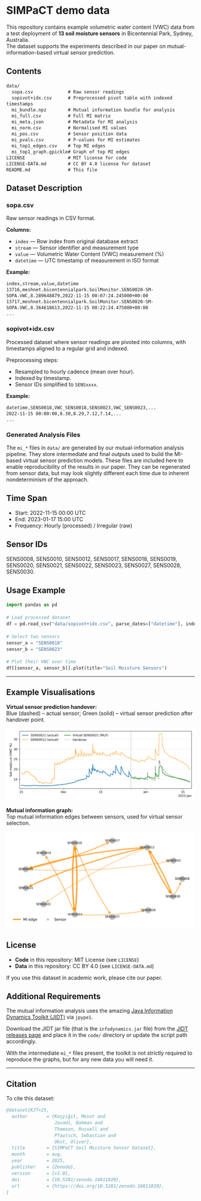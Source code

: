 # SIMPaCT demo data

This repository contains example volumetric water content (VWC) data from a test deployment of **13 soil moisture sensors** in Bicentennial Park, Sydney, Australia.  
The dataset supports the experiments described in our paper on mutual-information-based virtual sensor prediction.

## Contents

```
data/
  sopa.csv             # Raw sensor readings
  sopivot+idx.csv      # Preprocessed pivot table with indexed timestamps
  mi_bundle.npz        # Mutual information bundle for analysis
  mi_full.csv          # Full MI matrix
  mi_meta.json         # Metadata for MI analysis
  mi_norm.csv          # Normalised MI values
  mi_pos.csv           # Sensor position data
  mi_pvals.csv         # P-values for MI estimates
  mi_top1_edges.csv    # Top MI edges
  mi_top1_graph.gpickle# Graph of top MI edges
LICENSE                # MIT license for code
LICENSE-DATA.md        # CC BY 4.0 license for dataset
README.md              # This file
```

## Dataset Description

### sopa.csv

Raw sensor readings in CSV format.

**Columns:**

* `index` — Row index from original database extract
* `stream` — Sensor identifier and measurement type
* `value` — Volumetric Water Content (VWC) measurement (%)
* `datetime` — UTC timestamp of measurement in ISO format

**Example:**

```csv
index,stream,value,datetime
13716,meshnet.bicentennialpark.SoilMonitor.SENS0020-SM-SOPA.VWC,8.289648879,2022-11-15 00:07:24.245000+00:00
13717,meshnet.bicentennialpark.SoilMonitor.SENS0020-SM-SOPA.VWC,8.364618613,2022-11-15 00:22:24.475000+00:00
...
```

### sopivot+idx.csv

Processed dataset where sensor readings are pivoted into columns, with timestamps aligned to a regular grid and indexed.

Preprocessing steps:
  - Resampled to hourly cadence (mean over hour).
  - Indexed by timestamp.
  - Sensor IDs simplified to `SENSxxxx`.

**Example:**

```csv
datetime,SENS0018,VWC_SENS0018,SENS0023,VWC_SENS0023,...
2022-11-15 00:00:00,8.30,8.29,7.12,7.14,...
...
```

### Generated Analysis Files

The `mi_*` files in `data/` are generated by our mutual-information analysis pipeline.
They store intermediate and final outputs used to build the MI-based virtual sensor prediction models.
These files are included here to enable reproducibility of the results in our paper.
They can be regenerated from sensor data, but may look slightly different each time due to inherent nondeterminism of the approach.

## Time Span

- Start: 2022-11-15 00:00 UTC  
- End: 2023-01-17 15:00 UTC  
- Frequency: Hourly (processed) / Irregular (raw)

## Sensor IDs

SENS0008, SENS0010, SENS0012, SENS0017, SENS0018, SENS0019, SENS0020, SENS0021, SENS0022, SENS0023, SENS0027, SENS0028, SENS0030.

## Usage Example

```python
import pandas as pd

# Load processed dataset
df = pd.read_csv("data/sopivot+idx.csv", parse_dates=["datetime"], index_col="datetime")

# Select two sensors
sensor_a = "SENS0018"
sensor_b = "SENS0023"

# Plot their VWC over time
df[[sensor_a, sensor_b]].plot(title="Soil Moisture Sensors")
```
---

## Example Visualisations

**Virtual sensor prediction handover:**  
Blue (dashed) – actual sensor; Green (solid) – virtual sensor prediction after handover point.  

![Virtual Sensor Prediction](figures/backup_virtual_sensor.png)

**Mutual information graph:**  
Top mutual information edges between sensors, used for virtual sensor selection.  

![MI Graph](figures/mi_neighbourhood.png)

## License

* **Code** in this repository: MIT License (see `LICENSE`)
* **Data** in this repository: CC BY 4.0 (see `LICENSE-DATA.md`)

If you use this dataset in academic work, please cite our paper.


## Additional Requirements

The mutual information analysis uses the amazing [Java Information Dynamics Toolkit (JIDT)](https://github.com/jlizier/jidt) via `jpype1`.

Download the JIDT jar file (that is the `infodynamics.jar` file) from the [JIDT releases page](https://github.com/jlizier/jidt/releases) and place it in the `code/` directory or update the script path accordingly.

With the intermediate `mi_*` files present, the toolkit is not strictly required to reproduce the graphs, but for any new data you will need it.

---

## Citation

To cite this dataset:

```bibtex
@dataset{KJT+25,
  author       = {Koçyiğit, Mesut and
                  Javadi, Bahman and
                  Thomson, Russell and
                  Pfautsch, Sebastian and
                  Obst, Oliver},
  title        = {SIMPaCT Soil Moisture Sensor Dataset},
  month        = aug,
  year         = 2025,
  publisher    = {Zenodo},
  version      = {v1.0},
  doi          = {10.5281/zenodo.16811020},
  url          = {https://doi.org/10.5281/zenodo.16811020},
}
```

